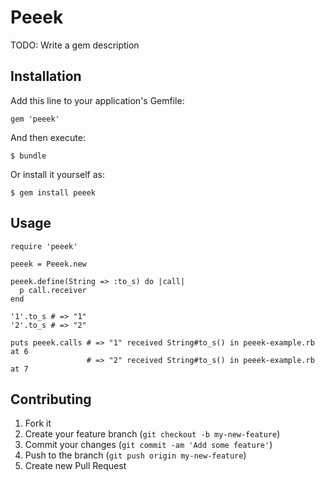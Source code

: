 # Peeek

TODO: Write a gem description

## Installation

Add this line to your application's Gemfile:

    gem 'peeek'

And then execute:

    $ bundle

Or install it yourself as:

    $ gem install peeek

## Usage

    require 'peeek'

    peeek = Peeek.new

    peeek.define(String => :to_s) do |call|
      p call.receiver
    end

    '1'.to_s # => "1"
    '2'.to_s # => "2"

    puts peeek.calls # => "1" received String#to_s() in peeek-example.rb at 6
                     # => "2" received String#to_s() in peeek-example.rb at 7

## Contributing

1. Fork it
2. Create your feature branch (`git checkout -b my-new-feature`)
3. Commit your changes (`git commit -am 'Add some feature'`)
4. Push to the branch (`git push origin my-new-feature`)
5. Create new Pull Request
